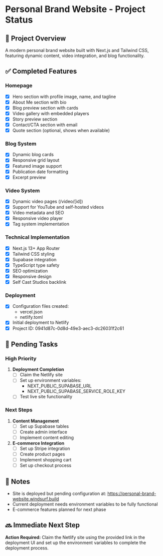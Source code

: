 # Personal Brand Website - Project Status

## 🎯 Project Overview
A modern personal brand website built with Next.js and Tailwind CSS, featuring dynamic content, video integration, and blog functionality.

## ✅ Completed Features

### Homepage
- [x] Hero section with profile image, name, and tagline
- [x] About Me section with bio
- [x] Blog preview section with cards
- [x] Video gallery with embedded players
- [x] Story preview section
- [x] Contact/CTA section with email
- [x] Quote section (optional, shows when available)

### Blog System
- [x] Dynamic blog cards
- [x] Responsive grid layout
- [x] Featured image support
- [x] Publication date formatting
- [x] Excerpt preview

### Video System
- [x] Dynamic video pages (/video/[id])
- [x] Support for YouTube and self-hosted videos
- [x] Video metadata and SEO
- [x] Responsive video player
- [x] Tag system implementation

### Technical Implementation
- [x] Next.js 13+ App Router
- [x] Tailwind CSS styling
- [x] Supabase integration
- [x] TypeScript type safety
- [x] SEO optimization
- [x] Responsive design
- [x] Self Cast Studios backlink

### Deployment
- [x] Configuration files created:
  - vercel.json
  - netlify.toml
- [x] Initial deployment to Netlify
- [x] Project ID: 0941d87c-0d8d-49e3-aec3-dc26031f2c61

## 🚧 Pending Tasks

### High Priority
1. **Deployment Completion**
   - [ ] Claim the Netlify site
   - [ ] Set up environment variables:
     - NEXT_PUBLIC_SUPABASE_URL
     - NEXT_PUBLIC_SUPABASE_SERVICE_ROLE_KEY
   - [ ] Test live site functionality

### Next Steps
1. **Content Management**
   - [ ] Set up Supabase tables
   - [ ] Create admin interface
   - [ ] Implement content editing

2. **E-commerce Integration**
   - [ ] Set up Stripe integration
   - [ ] Create product pages
   - [ ] Implement shopping cart
   - [ ] Set up checkout process

## 📝 Notes
- Site is deployed but pending configuration at: https://personal-brand-website.windsurf.build
- Current deployment needs environment variables to be fully functional
- E-commerce features planned for next phase

## 🔜 Immediate Next Step
**Action Required:** Claim the Netlify site using the provided link in the deployment UI and set up the environment variables to complete the deployment process.

